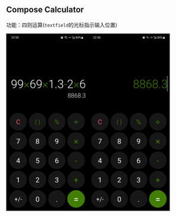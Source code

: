 ## Compose Calculator

功能：四则运算(`textfield`的光标指示输入位置)

<img src="readme/screenshot_1.png" alt="输入" width="220" align=left />

<img src="readme/screenshot_2.png" alt="计算结果" width="220" />
